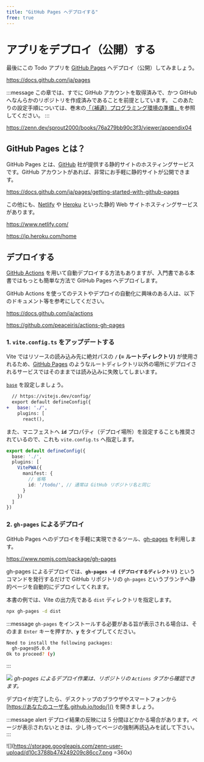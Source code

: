 ```yaml
---
title: "GitHub Pages へデプロイする"
free: true
---
```


# アプリをデプロイ（公開）する

最後にこの Todo アプリを [GitHub Pages](https://docs.github.com/ja/pages/getting-started-with-github-pages/about-github-pages) へデプロイ（公開）してみましょう。

https://docs.github.com/ja/pages

:::message
この章では、すでに GitHub アカウントを取得済みで、かつ GitHub へなんらかのリポジトリを作成済みであることを前提としています。
このあたりの設定手順については、巻末の[「（補遺）プログラミング環境の準備」](https://zenn.dev/sprout2000/books/76a279bb90c3f3/viewer/appendix04)を参照してください。
:::

https://zenn.dev/sprout2000/books/76a279bb90c3f3/viewer/appendix04

## GitHub Pages とは？

GitHub Pages とは、[GitHub](https://github.co.jp/) 社が提供する静的サイトのホスティングサービスです。GitHub アカウントがあれば、非常にお手軽に静的サイトが公開できます。

https://docs.github.com/ja/pages/getting-started-with-github-pages

この他にも、[Netlify](https://www.netlify.com/) や [Heroku](https://jp.heroku.com/home) といった静的 Web サイトホスティングサービスがあります。

https://www.netlify.com/

https://jp.heroku.com/home

## デプロイする

[GitHub Actions](https://docs.github.com/ja/actions) を用いて自動デプロイする方法もありますが、入門書である本書ではもっとも簡単な方法で GitHub Pages へデプロイします。

GitHub Actions を使ってのテストやデプロイの自動化に興味のある人は、以下のドキュメント等を参考にしてください。

https://docs.github.com/ja/actions

https://github.com/peaceiris/actions-gh-pages

### 1. `vite.config.ts` をアップデートする

Vite ではリソースの読み込み先に絶対パスの **`/` (= ルートディレクトリ)** が使用されるため、[GitHub Pages](https://docs.github.com/ja/pages/getting-started-with-github-pages/about-github-pages) のようなルートディレクトリ以外の場所にデプロイされるサービスではそのままでは読み込みに失敗してしまいます。

[`base`](https://vitejs.dev/config/#base) を設定しましょう。

```diff ts:vite.config.ts
  // https://vitejs.dev/config/
  export default defineConfig({
+   base: './',
    plugins: [
      react(),
```

また、マニフェストへ **`id`** プロパティ（デプロイ場所）を設定することも推奨されているので、これも `vite.config.ts` へ指定します。

```ts:vite.config.ts
export default defineConfig({
  base: './',
  plugins: [
    VitePWA({
      manifest: {
        // 省略
        id: '/todo/', // 通常は GitHub リポジトリ名と同じ
      }
    })
  ]
})
```

### 2. `gh-pages` によるデプロイ

GitHub Pages へのデプロイを手軽に実現できるツール、[gh-pages](https://www.npmjs.com/package/gh-pages) を利用します。

https://www.npmjs.com/package/gh-pages

gh-pages によるデプロイでは、**`gh-pages -d {デプロイするディレクトリ}`** というコマンドを発行するだけで GitHub リポジトリの `gh-pages` というブランチへ静的ページを自動的にデプロイしてくれます。

本書の例では、Vite の出力先である `dist` ディレクトリを指定します。

```sh
npx gh-pages -d dist
```

:::message
`gh-pages` をインストールする必要がある旨が表示される場合は、そのまま `Enter` キーを押すか、**`y`** をタイプしてください。

```sh
Need to install the following packages:
  gh-pages@5.0.0
Ok to proceed? (y)
```

:::

![](https://storage.googleapis.com/zenn-user-upload/3ce3dcd5e9e1-20220601.png)
_gh-pages によるデプロイ作業は、リポジトリの `Actions` タブから確認できます。_

デプロイが完了したら、デスクトップのブラウザやスマートフォンから [https://あなたのユーザ名.github.io/todo/]() を開きましょう。

:::message alert
デプロイ結果の反映には 5 分間ほどかかる場合があります。ページが表示されないときは、少し待ってページの強制再読込みを試して下さい。
:::

![](https://storage.googleapis.com/zenn-user-upload/d10c3788b474249209c86cc7.png =360x)
